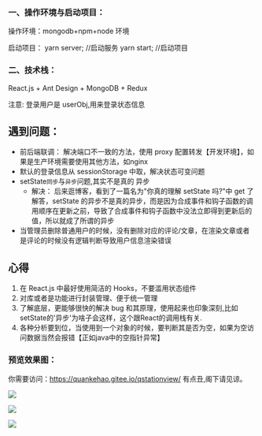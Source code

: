 ### 一、操作环境与启动项目：

操作环境：mongodb+npm+node 环境

启动项目：
yarn server; //启动服务
yarn start; //启动项目

### 二、技术栈：

React.js + Ant Design + MongoDB + Redux

注意: 登录用户是 userObj,用来登录状态信息

## 遇到问题：

- 前后端联调： 解决端口不一致的方法，使用 proxy 配置转发【开发环境】，如果是生产环境需要使用其他方法，如nginx
- 默认的登录信息从 sessionStorage 中取，解决状态可变问题
- setState`同步`与`异步`问题,其实不是真的 异步
  - 解决： 后来逛博客，看到了一篇名为"你真的理解 setState 吗?"中 get 了解答，setState 的异步不是真的异步，而是因为合成事件和钩子函数的调用顺序在更新之前，导致了合成事件和钩子函数中没法立即得到更新后的值，所以就成了所谓的异步
- 当管理员删除普通用户的时候，没有删除对应的评论/文章，在渲染文章或者是评论的时候没有逻辑判断导致用户信息渲染错误

## 心得

1. 在 React.js 中最好使用简洁的 Hooks，不要滥用状态组件
2. 对库或者是功能进行封装管理、便于统一管理
3. 了解底层，更能够很快的解决 bug 和其原理，使用起来也印象深刻,比如setState的'异步'为啥子会这样，这个跟React的调用栈有关.
4. 各种分析要到位，当使用到一个对象的时候，要判断其是否为空，如果为空访问数据当然会报错【正如java中的空指针异常】


###  预览效果图：
  你需要访问：https://quankehao.gitee.io/qstationview/
  有点丑,阁下请见谅。

![](C:\Users\jake\Desktop\img\jianli1.png)



![](C:\Users\jake\Desktop\img\jianli2.png)



![](C:\Users\jake\Desktop\img\jianlifor.png)